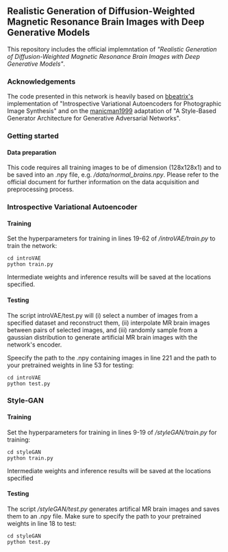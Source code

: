 ## Realistic Generation of Diffusion-Weighted Magnetic Resonance Brain Images with Deep Generative Models

This repository includes the official implemntation of *"Realistic Generation of Diffusion-Weighted Magnetic Resonance Brain Images with Deep Generative Models"*.

### Acknowledgements
The code presented in this network is heavily based on [bbeatrix's](https://github.com/bbeatrix/introvae.git) implementation of  "Introspective Variational Autoencoders for Photographic Image Synthesis" and on the [manicman1999](https://github.com/manicman1999/StyleGAN-Keras.git) adaptation of "A Style-Based Generator Architecture for Generative Adversarial Networks".

### Getting started

#### Data preparation

This code requires all training images to be of dimension (128x128x1) and to be saved into an .npy file, e.g. */data/normal_brains.npy*. Please refer to the official document for further information on the data acquisition and preprocessing process.

### Introspective Variational Autoencoder

#### Training
Set the hyperparameters for training in lines 19-62 of */introVAE/train.py* to train the network:
```
cd introVAE
python train.py
```
Intermediate weights and inference results will be saved at the locations specified.

#### Testing
The script introVAE/test.py will (i) select a number of images from a specified dataset and reconstruct them, (ii) interpolate MR brain images between pairs of selected images, and (iii) randomly sample from a gaussian distribution to generate artificial MR brain images with the network's encoder.

Speecify the path to the .npy containing images in line 221 and the path to your pretrained weights in line 53 for testing:

```
cd introVAE
python test.py
```
### Style-GAN

#### Training
Set the hyperparameters for training in lines 9-19 of */styleGAN/train.py* for training:
```
cd styleGAN
python train.py
```
Intermediate weights and inference results will be saved at the locations specified

#### Testing
The script */styleGAN/test.py* generates artifical MR brain images and saves them to an .npy file. Make sure to specify the path to your pretrained weights in line 18 to test:

```
cd styleGAN
python test.py
```
